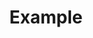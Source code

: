 ---
title: "Example"
description: "this example shows how to create an initial post file"
tags:
- gilas.io
- blog
- example
og_image: "/posts/example_post/banner.png" 
---